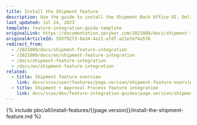 ```yaml
---
title: Install the Shipment feature
description: Use the guide to install the Shipment Back Office UI, Delivery method per store, and Shipment data import functionalities in your project.
last_updated: Jul 24, 2023
template: feature-integration-guide-template
originalLink: https://documentation.spryker.com/2021080/docs/shipment-feature-integration
originalArticleId: 593f9273-8a34-4a11-afdf-a21e7e74a57b
redirect_from:
  - /2021080/docs/shipment-feature-integration
  - /2021080/docs/en/shipment-feature-integration
  - /docs/shipment-feature-integration
  - /docs/en/shipment-feature-integration
related:
  - title: Shipment feature overview
    link: docs/scos/user/features/page.version/shipment-feature-overview.html
  - title: Shipment + Approval Process feature integration
    link: docs/scos/dev/feature-integration-guides/page.version/shipment-approval-process-feature-integration.html
---
```


{% include pbc/all/install-features/{{page.version}}/install-the-shipment-feature.md %} <!-- To edit, see /_includes/pbc/all/install-features/202307.0/install-the-shipment-feature.md -->
